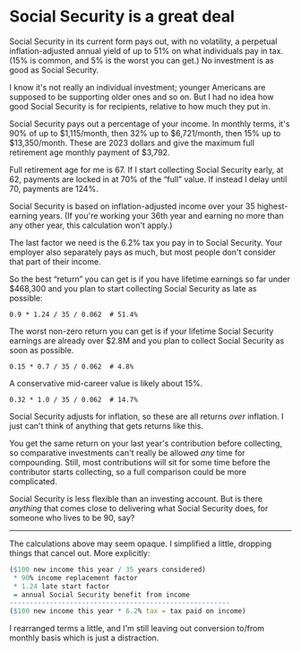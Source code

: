 # Social Security is a great deal

Social Security in its current form pays out, with no volatility, a
perpetual inflation-adjusted annual yield of up to 51% on what
individuals pay in tax. (15% is common, and 5% is the worst you can
get.) No investment is as good as Social Security.

I know it's not really an individual investment; younger Americans are
supposed to be supporting older ones and so on. But I had no idea how
good Social Security is for recipients, relative to how much they put
in.

Social Security pays out a percentage of your income. In monthly
terms, it's 90% of up to $1,115/month, then 32% up to $6,721/month,
then 15% up to $13,350/month. These are 2023 dollars and give the
maximum full retirement age monthly payment of $3,792.

Full retirement age for me is 67. If I start collecting Social
Security early, at 62, payments are locked in at 70% of the “full”
value. If instead I delay until 70, payments are 124%.

Social Security is based on inflation-adjusted income over your 35
highest-earning years. (If you're working your 36th year and earning
no more than any other year, this calculation won't apply.)

The last factor we need is the 6.2% tax you pay in to Social Security.
Your employer also separately pays as much, but most people don't
consider that part of their income.

So the best “return” you can get is if you have lifetime earnings so
far under $468,300 and you plan to start collecting Social Security as
late as possible:

```
0.9 * 1.24 / 35 / 0.062  # 51.4%
```

The worst non-zero return you can get is if your lifetime Social
Security earnings are already over $2.8M and you plan to collect
Social Security as soon as possible.

```
0.15 * 0.7 / 35 / 0.062  # 4.8%
```

A conservative mid-career value is likely about 15%.

```
0.32 * 1.0 / 35 / 0.062  # 14.7%
```

Social Security adjusts for inflation, so these are all returns _over_
inflation. I just can't think of anything that gets returns like this.

You get the same return on your last year's contribution before
collecting, so comparative investments can't really be allowed _any_
time for compounding. Still, most contributions will sit for some time
before the contributor starts collecting, so a full comparison could
be more complicated.

Social Security is less flexible than an investing account. But is
there _anything_ that comes close to delivering what Social Security
does, for someone who lives to be 90, say?


---

The calculations above may seem opaque. I simplified a little,
dropping things that cancel out. More explicitly:

```r
($100 new income this year / 35 years considered)
 * 90% income replacement factor
 * 1.24 late start factor
 = annual Social Security benefit from income
-------------------------------------------------------
($100 new income this year * 6.2% tax = tax paid on income)
```

I rearranged terms a little, and I'm still leaving out conversion
to/from monthly basis which is just a distraction.
